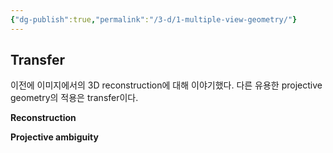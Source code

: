 ```yaml
---
{"dg-publish":true,"permalink":"/3-d/1-multiple-view-geometry/"}
---
```


## Transfer 
이전에 이미지에서의 3D reconstruction에 대해 이야기했다.
다른 유용한 projective geometry의 적용은 transfer이다.

**Reconstruction**

**Projective ambiguity**
